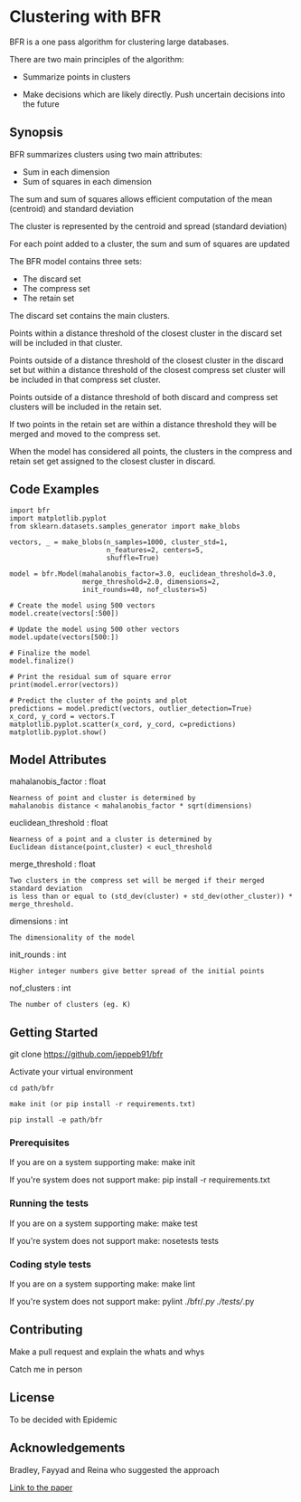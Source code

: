 # Clustering with BFR
BFR is a one pass algorithm for clustering large databases.

There are two main principles of the algorithm:
* Summarize points in clusters

* Make decisions which are likely directly. Push uncertain decisions into 
the future
## Synopsis
BFR summarizes clusters using two main attributes:
* Sum in each dimension
* Sum of squares in each dimension

The sum and sum of squares allows efficient computation of the mean (centroid) and standard deviation

The cluster is represented by the centroid and spread (standard deviation)

For each point added to a cluster, the sum and sum of squares are updated

The BFR model contains three sets:
* The discard set
* The compress set
* The retain set

The discard set contains the main clusters.

Points within a distance threshold of the closest cluster in the discard set will be included in that cluster.

Points outside of a distance threshold of the closest cluster in the discard set 
but within a distance threshold of the closest compress set cluster will be included in that compress set cluster.

Points outside of a distance threshold of both discard and compress set clusters will be included in the retain set.

If two points in the retain set are within a distance threshold they will be merged and moved to the compress set.

When the model has considered all points, the clusters in the compress and retain set get assigned to the closest cluster in discard.


## Code Examples
    import bfr
    import matplotlib.pyplot
    from sklearn.datasets.samples_generator import make_blobs
    
    vectors, _ = make_blobs(n_samples=1000, cluster_std=1,
                            n_features=2, centers=5,
                            shuffle=True)
                                   
    model = bfr.Model(mahalanobis_factor=3.0, euclidean_threshold=3.0,
                      merge_threshold=2.0, dimensions=2,
                      init_rounds=40, nof_clusters=5)
    
    # Create the model using 500 vectors
    model.create(vectors[:500])
    
    # Update the model using 500 other vectors
    model.update(vectors[500:])
    
    # Finalize the model
    model.finalize()
    
    # Print the residual sum of square error
    print(model.error(vectors))
    
    # Predict the cluster of the points and plot
    predictions = model.predict(vectors, outlier_detection=True)
    x_cord, y_cord = vectors.T
    matplotlib.pyplot.scatter(x_cord, y_cord, c=predictions)
    matplotlib.pyplot.show()

## Model Attributes
mahalanobis_factor : float
        
    Nearness of point and cluster is determined by
    mahalanobis distance < mahalanobis_factor * sqrt(dimensions)

euclidean_threshold : float
    
    Nearness of a point and a cluster is determined by
    Euclidean distance(point,cluster) < eucl_threshold
 
merge_threshold : float
    
    Two clusters in the compress set will be merged if their merged standard deviation
    is less than or equal to (std_dev(cluster) + std_dev(other_cluster)) * merge_threshold.
 
dimensions : int
    
    The dimensionality of the model

init_rounds : int
    
    Higher integer numbers give better spread of the initial points


nof_clusters : int
     
    The number of clusters (eg. K)

## Getting Started
git clone https://github.com/jeppeb91/bfr

Activate your virtual environment

    cd path/bfr
    
    make init (or pip install -r requirements.txt)
    
    pip install -e path/bfr
### Prerequisites
If you are on a system supporting make: make init

If you're system does not support make: pip install -r requirements.txt
### Running the tests
If you are on a system supporting make: make test

If you're system does not support make: nosetests tests
### Coding style tests
If you are on a system supporting make: make lint

If you're system does not support make: pylint ./bfr/*.py ./tests/*.py
## Contributing
Make a pull request and explain the whats and whys

Catch me in person
## License
To be decided with Epidemic
## Acknowledgements
Bradley, Fayyad and Reina who suggested the approach

[Link to the paper](https://www.aaai.org/Papers/KDD/1998/KDD98-002.pdf)
